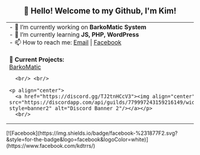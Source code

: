 

<!--
**kdtrrs/kdtrrs** is a ✨ _special_ ✨ repository because its `README.md` (this file) appears on your GitHub profile.

Here are some ideas to get you started:

- 🔭 I’m currently working on ...
- 🌱 I’m currently learning ...
- 👯 I’m looking to collaborate on ...
- 🤔 I’m looking for help with ...
- 💬 Ask me about ...
- 📫 How to reach me: ...
- 😄 Pronouns: ...
- ⚡ Fun fact: ...
-->
<h2 align="center">👋 Hello! Welcome to my Github, I'm Kim!</h2>
<table align="center">
  <tr>
    <td>
      - 🔭 I’m currently working on <strong>BarkoMatic System</strong>
      <br/>
      - 🌱 I’m currently learning <strong>JS, PHP, WordPress</strong>
      <br/>
      - 📫 How to reach me: <a href="mailto:torres.kim.dave@gmail.com">Email</a> | <a href="https://www.facebook.com/kdtrrs/">Facebook</a>
      <br/><br/>
      <strong>📝 Current Projects:</strong>
      <br/>
        <a href="https://github.com/kdtrrs/BarkoMatic">BarkoMatic</a>
     
      <br/> <br/>
      
    <p align="center">
      <a href="https://discord.gg/TJ2tnHCcV3"><img align="center" src="https://discordapp.com/api/guilds/779997243159216149/widget.png?style=banner2" alt="Discord Banner 2"/></a></p>
      <br/>
   </td>
    <td>
    <p align="center">
      <br/>
      <a href="https://ko-fi.com/mashwishi"> <img align="center" src="https://ko-fi.com/img/githubbutton_sm.svg" /></a>
    </p>
     <img align="center" src="https://github-readme-stats.vercel.app/api/top-langs/?username=Mashwishi&theme=radical" />
      <br/>
   </td>
  </tr>
</table>
[![Facebook](https://img.shields.io/badge/facebook-%231877F2.svg?&style=for-the-badge&logo=facebook&logoColor=white)](https://www.facebook.com/kdtrrs/)<!-- [![YouTube](https://img.shields.io/badge/youtube-%23FF0000.svg?&style=for-the-badge&logo=youtube&logoColor=white)](https://youtube.com/theitshow) -->
